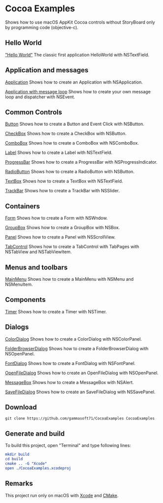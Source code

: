
# Cocoa Examples

Shows how to use macOS AppKit Cocoa controls without StoryBoard only by programming code (objective-c).

## Hello World

["Hello World"](src/HelloWorld/README.md) The classic first application HelloWorld with NSTextField.

## Application and messages

[Application](src/Application/README.md) Shows how to create an Application with NSApplication.

[Application with message loop](src/ApplicationWithMessageLoop/README.md) Shows how to create your own message loop and dispatcher with NSEvent.

## Common Controls

[Button](src/Button/README.md) Shows how to create a Button and Event Click with NSButton.

[CheckBox](src/CheckBox/README.md) Shows how to create a CheckBox with NSButton.

[ComboBox](src/ComboBox/README.md) Shows how to create a ComboBox with NSComboBox.

[Label](src/Label/README.md) Shows how to create a Label with NSTextField.

[ProgressBar](src/ProgressBar/README.md) Shows how to create a ProgressBar with NSProgressIndicator.

[RadioButton](src/RadioButton/README.md) Shows how to create a RadioButton with NSButton.

[TextBox](src/TextBox/README.md) Shows how to create a TextBox with NSTextField.

[TrackBar](src/TrackBar/README.md) Shows how to create a TrackBar with NSSlider.

## Containers

[Form](src/Form/README.md) Shows how to create a Form with NSWndow.

[GroupBox](src/GroupBox/README.md) Shows how to create a GroupBox with NSBox.

[Panel](src/Panel/README.md) Shows how to create a Panel with NSScrollView.

[TabControl](src/TabControl/README.md) Shows how to create a TabControl with TabPages with NSTabView and NSTabViewItem.

## Menus and toolbars

[MainMenu](src/MainMenu/README.md) Shows how to create a MainMenu with NSMenu and NSMenuItem.

## Components

[Timer](src/Timer/README.md) Shows how to create a Timer with NSTimer.

## Dialogs

[ColorDialog](src/ColorDialog/README.md) Shows how to create a ColorDialog with NSColorPanel.

[FolderBrowserDialog](src/FolderBrowserDialog/README.md) Shows how to create a FolderBrowserDialog with NSOpenPanel.

[FontDialog](src/FontDialog/README.md) Shows how to create a FontDialog with NSFontPanel.

[OpenFileDialog](src/OpenFileDialog/README.md) Shows how to create an OpenFileDialog with NSOpenPanel.

[MessageBox](src/MessageBox/README.md) Shows how to create a MessageBox with NSAlert.

[SaveFileDialog](src/SaveFileDialog/README.md) Shows how to create an SaveFileDialog with NSSavePanel.

## Download

``` shell
git clone https://github.com/gammasoft71/CocoaExamples CocoaExamples

```

## Generate and build

To build this project, open "Terminal" and type following lines:

``` cmake
mkdir build
cd build
cmake .. -G "Xcode"
open ./CocoaExamples.xcodeproj
```

## Remarks

This project run only on macOS with [Xcode](https://developer.apple.com/xcode) and [CMake](https://cmake.org).
